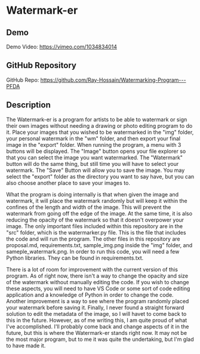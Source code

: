# Watermark-er

## Demo
Demo Video: <https://vimeo.com/1034834014>

## GitHub Repository
GitHub Repo: <https://github.com/Ray-Hossain/Watermarking-Program---PFDA>

## Description
The Watermark-er is a program for artists to be able to watermark or sign their own images without needing a drawing or photo editing program to do it. Place your images that you wished to be watermarked in the "img" folder, your personal watermark in the "wm" folder, and then export your final image in the "export" folder. When running the program, a menu with 3 buttons will be displayed. The "Image" button opens your file explorer so that you can select the image you want watermarked. The "Watermark" button will do the same thing, but still time you will have to select your watermark. The "Save" Button will allow you to save the image. You may select the "export" folder as the directory you want to say have, but you can also choose another place to save your images to.

What the program is doing internally is that when given the image and watermark, it will place the watermark randomly but will keep it within the confines of the length and width of the image. This will prevent the watermark from going off the edge of the image. At the same time, it is also reducing the opacity of the watermark so that it doesn't overpower your image. The only important files included within this repository are in the "src" folder, which is the watermarker.py file. This is the file that includes the code and will run the program. The other files in this repository are proposal.md, requirements.txt, sample_img.png inside the "img" folder, and sameple_watermark.png. In order to run this code, you will need a few Python libraries. They can be found in requirements.txt.

There is a lot of room for improvement with the current version of this program. As of right now, there isn't a way to change the opacity and size of the watermark without manually editing the code. If you wish to change these aspects, you will need to have VS Code or some sort of code editing application and a knowledge of Python in order to change the code. Another improvement is a way to see where the program randomly placed your watermark before saving it. Finally, I never found a straight forward solution to edit the metadata of the image, so I will havet to come back to this in the future. However, as of me writing this, I am quite proud of what I've accomplished. I'll probably come back and change aspects of it in the future, but this is where the Watermark-er stands right now. It may not be the most major program, but to me it was quite the undertaking, but I'm glad to have made it.